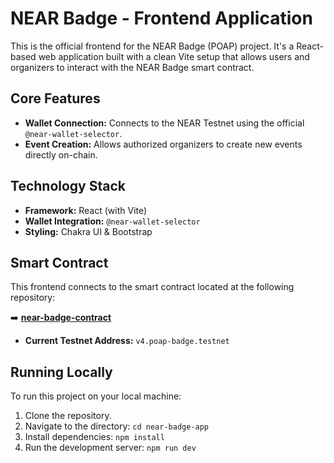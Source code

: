 # NEAR Badge - Frontend Application

This is the official frontend for the NEAR Badge (POAP) project. It's a React-based web application built with a clean Vite setup that allows users and organizers to interact with the NEAR Badge smart contract.

## Core Features
- **Wallet Connection:** Connects to the NEAR Testnet using the official `@near-wallet-selector`.
- **Event Creation:** Allows authorized organizers to create new events directly on-chain.

## Technology Stack
- **Framework:** React (with Vite)
- **Wallet Integration:** `@near-wallet-selector`
- **Styling:** Chakra UI & Bootstrap

## Smart Contract
This frontend connects to the smart contract located at the following repository:

➡️ **[near-badge-contract](https://github.com/Psianturi/near-badge-contract)**

- **Current Testnet Address:** `v4.poap-badge.testnet` 

## Running Locally
To run this project on your local machine:
1. Clone the repository.
2. Navigate to the directory: `cd near-badge-app`
3. Install dependencies: `npm install`
4. Run the development server: `npm run dev`